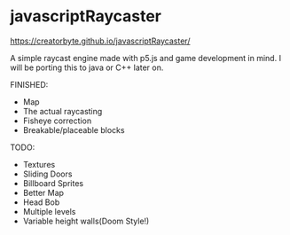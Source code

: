 # javascriptRaycaster
https://creatorbyte.github.io/javascriptRaycaster/

A simple raycast engine made with p5.js and game development in mind.
I will be porting this to java or C++ later on.

FINISHED:
- Map
- The actual raycasting
- Fisheye correction
- Breakable/placeable blocks

TODO:
- Textures
- Sliding Doors
- Billboard Sprites
- Better Map
- Head Bob
- Multiple levels
- Variable height walls(Doom Style!)
